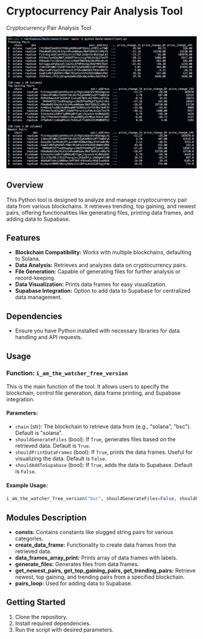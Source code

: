 # Cryptocurrency Pair Analysis Tool
Cryptocurrency Pair Analysis Tool

![alt text](./images/dexclient.png "dexclient")

## Overview
This Python tool is designed to analyze and manage cryptocurrency pair data from various blockchains. It retrieves trending, top gaining, and newest pairs, offering functionalities like generating files, printing data frames, and adding data to Supabase.

## Features
- **Blockchain Compatibility:** Works with multiple blockchains, defaulting to Solana.
- **Data Analysis:** Retrieves and analyzes data on cryptocurrency pairs.
- **File Generation:** Capable of generating files for further analysis or record-keeping.
- **Data Visualization:** Prints data frames for easy visualization.
- **Supabase Integration:** Option to add data to Supabase for centralized data management.

## Dependencies
- Ensure you have Python installed with necessary libraries for data handling and API requests.

## Usage

### Function: `i_am_the_watcher_free_version`
This is the main function of the tool. It allows users to specify the blockchain, control file generation, data frame printing, and Supabase integration.

#### Parameters:
- `chain` (str): The blockchain to retrieve data from (e.g., "solana", "bsc"). Default is "solana".
- `shouldGenerateFiles` (bool): If `True`, generates files based on the retrieved data. Default is `True`.
- `shouldPrintDataFrames` (bool): If `True`, prints the data frames. Useful for visualizing the data. Default is `False`.
- `shouldAddToSupabase` (bool): If `True`, adds the data to Supabase. Default is `False`.

#### Example Usage:
```python
i_am_the_watcher_free_version("bsc", shouldGenerateFiles=False, shouldPrintDataFrames=True, shouldAddToSupabase=False)
```

## Modules Description
- **consts:** Contains constants like slugged string pairs for various categories.
- **create_data_frame:** Functionality to create data frames from the retrieved data.
- **data_frames_array_print:** Prints array of data frames with labels.
- **generate_files:** Generates files from data frames.
- **get_newest_pairs, get_top_gaining_pairs, get_trending_pairs:** Retrieve newest, top gaining, and trending pairs from a specified blockchain.
- **pairs_loop:** Used for adding data to Supabase.

## Getting Started
1. Clone the repository.
2. Install required dependencies.
3. Run the script with desired parameters.

